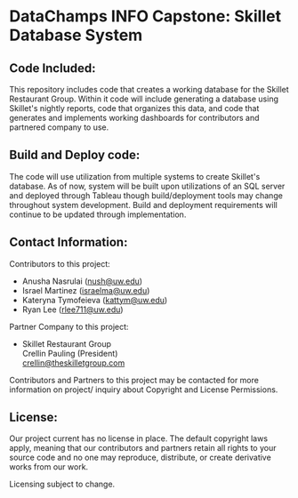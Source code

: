# DataChamps INFO Capstone: Skillet Database System

## Code Included:
This repository includes code that creates a working database for the Skillet Restaurant Group. Within it code will include generating a database using Skillet's nightly reports, code that organizes this data, and code that generates and implements working dashboards for contributors and partnered company to use.


## Build and Deploy code:
The code will use utilization from multiple systems to create Skillet's database. As of now, system will be built upon utilizations of an SQL server and deployed through Tableau though build/deployment tools may change throughout system development. Build and deployment requirements will continue to be updated through implementation.

## Contact Information:
Contributors to this project:

- Anusha Nasrulai (nush@uw.edu)
- Israel Martinez (israelma@uw.edu)
- Kateryna Tymofeieva (kattym@uw.edu)
- Ryan Lee (rlee711@uw.edu)

Partner Company to this project:

- Skillet Restaurant Group  
    Crellin Pauling (President)  
    crellin@theskilletgroup.com

Contributors and Partners to this project may be contacted for more information on project/ inquiry about Copyright and License Permissions.

## License:
Our project current has no license in place. The default copyright laws apply, meaning that our contributors and partners retain all rights to your source code and no one may reproduce, distribute, or create derivative works from our work.  

Licensing subject to change.

